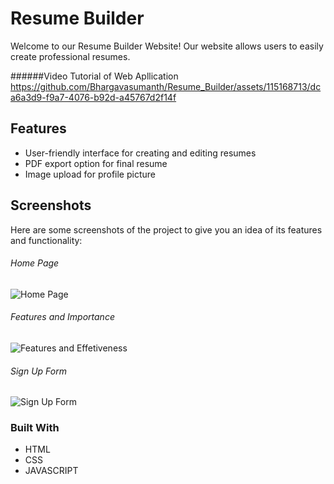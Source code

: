 # Resume Builder
Welcome to our Resume Builder Website! Our website allows users to easily create professional resumes.

######Video Tutorial of Web Apllication 
https://github.com/Bhargavasumanth/Resume_Builder/assets/115168713/dca6a3d9-f9a7-4076-b92d-a45767d2f14f

## Features
- User-friendly interface for creating and editing resumes
- PDF export option for final resume
- Image upload for profile picture

## Screenshots
Here are some screenshots of the project to give you an idea of its features and functionality:

###### Home Page
![Home Page](https://github.com/Bhargavasumanth/Resume_Builder/assets/115168713/434d729d-83c7-4ba1-97ab-056b07341c66)

###### Features and Importance
![Features and Effetiveness](https://github.com/Bhargavasumanth/Resume_Builder/assets/115168713/d180aa45-e9e2-415b-9fdb-5032a6425d5d)

###### Sign Up Form
![Sign Up Form](https://github.com/Bhargavasumanth/Resume_Builder/assets/115168713/001f8617-03c7-47e2-8ffe-0dd1be1b9718)

### Built With
- HTML
- CSS
- JAVASCRIPT

